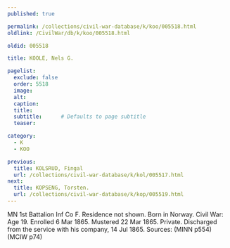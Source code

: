 ```yaml
---
published: true

permalink: /collections/civil-war-database/k/koo/005518.html
oldlink: /CivilWar/db/k/koo/005518.html

oldid: 005518

title: KOOLE, Nels G.

pagelist:
  exclude: false
  order: 5518
  image: 
  alt:
  caption:
  title:
  subtitle:      # Defaults to page subtitle
  teaser:

category: 
  - K 
  - KOO

previous:
  title: KOLSRUD, Fingal
  url: /collections/civil-war-database/k/kol/005517.html  
next:
  title: KOPSENG, Torsten.
  url: /collections/civil-war-database/k/kop/005519.html   
---
```

MN 1st Battalion Inf Co F. Residence not shown. Born in Norway. Civil War: Age 19. Enrolled 6 Mar 1865. Mustered 22 Mar 1865. Private. Discharged from the service with his company, 14 Jul 1865. Sources: (MINN p554) (MCIW p74)